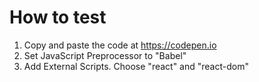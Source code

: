 # How to test
1. Copy and paste the code at https://codepen.io
2. Set JavaScript Preprocessor to "Babel"
3. Add External Scripts. Choose "react" and "react-dom"

